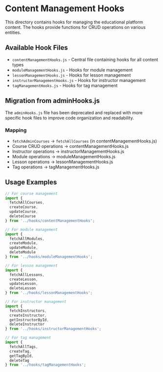 # Content Management Hooks

This directory contains hooks for managing the educational platform content. The hooks provide functions for CRUD operations on various entities.

## Available Hook Files

- `contentManagementHooks.js` - Central file containing hooks for all content types
- `moduleManagementHooks.js` - Hooks for module management
- `lessonManagementHooks.js` - Hooks for lesson management
- `instructorManagementHooks.js` - Hooks for instructor management
- `tagManagementHooks.js` - Hooks for tag management

## Migration from adminHooks.js

The `adminHooks.js` file has been deprecated and replaced with more specific hook files to improve code organization and readability.

### Mapping

- `fetchAdminCourses` -> `fetchAllCourses` (in contentManagementHooks.js)
- Course CRUD operations -> contentManagementHooks.js
- Instructor operations -> instructorManagementHooks.js
- Module operations -> moduleManagementHooks.js
- Lesson operations -> lessonManagementHooks.js
- Tag operations -> tagManagementHooks.js

## Usage Examples

```javascript
// For course management
import { 
  fetchAllCourses, 
  createCourse, 
  updateCourse, 
  deleteCourse 
} from '../hooks/contentManagementHooks';

// For module management
import { 
  fetchAllModules, 
  createModule, 
  updateModule, 
  deleteModule 
} from '../hooks/moduleManagementHooks';

// For lesson management
import { 
  fetchAllLessons, 
  createLesson, 
  updateLesson, 
  deleteLesson 
} from '../hooks/lessonManagementHooks';

// For instructor management
import { 
  fetchInstructors, 
  createInstructor, 
  getInstructorById, 
  deleteInstructor 
} from '../hooks/instructorManagementHooks';

// For tag management
import { 
  fetchAllTags, 
  createTag, 
  getTagById, 
  deleteTag 
} from '../hooks/tagManagementHooks';
```
